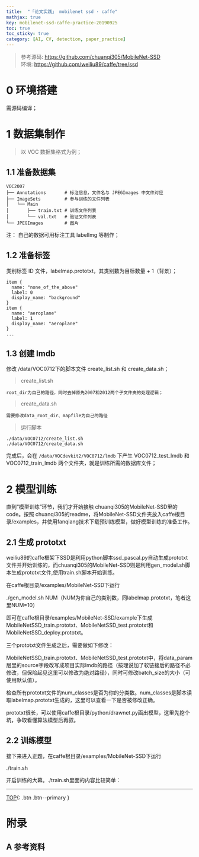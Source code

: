 ```yaml
---
title:  "「论文实践」 mobilenet ssd · caffe"
mathjax: true
key: mobilenet-ssd-caffe-practice-20190925
toc: true
toc_sticky: true
category: [AI, CV, detection, paper_practice]
---
```

<span id='head'></span>
>参考源码: <https://github.com/chuanqi305/MobileNet-SSD>     
环境: <https://github.com/weiliu89/caffe/tree/ssd>       

<!--more-->  

# 0 环境搭建
需源码编译；     

# 1 数据集制作
>以 VOC 数据集格式为例；      

## 1.1 准备数据集
```shell
VOC2007
├── Annotations       # 标注信息，文件名与 JPEGImages 中文件对应
├── ImageSets         # 参与训练的文件列表
│   └── Main
│       ├── train.txt # 训练文件列表
│       └── val.txt   # 验证文件列表
└── JPEGImages        # 图片
```

注： 自己的数据可用标注工具 labelImg 等制作；    

## 1.2 准备标签
类别标签 ID 文件，labelmap.prototxt，其类别数为目标数量 + 1（背景）；       
```shell
item {
  name: "none_of_the_above"
  label: 0
  display_name: "background"
}
item {
  name: "aeroplane"
  label: 1
  display_name: "aeroplane"
}
...
```

## 1.3 创建 lmdb

修改 /data/VOC0712下的脚本文件 create_list.sh 和 create_data.sh；    
>create_list.sh

```
root_dir为自己的路径，同时去掉原先2007和2012两个子文件夹的处理逻辑；
```

>create_data.sh

```
需要修改data_root_dir、mapfile为自己的路径
```

>运行脚本   

```
./data/VOC0712/create_list.sh
./data/VOC0712/create_data.sh
```

完成后，会在 `/data/VOCdevkit2/VOC0712/lmdb` 下产生 VOC0712_test_lmdb 和 VOC0712_train_lmdb 两个文件夹，就是训练所需的数据库文件；    

# 2 模型训练

直到“模型训练”环节，我们才开始接触 chuanqi305的MobileNet-SSD里的code。按照 chuanqi305的readme，将MobileNet-SSD文件夹放入caffe根目录/examples，并使用fanqiang技术下载预训练模型，做好模型训练的准备工作。

## 2.1 生成 prototxt

weiliu89的caffe框架下SSD是利用python脚本ssd_pascal.py自动生成prototxt文件并开始训练的，而chuanqi305的MobileNet-SSD则是利用gen_model.sh脚本生成prototxt文件,使用train.sh脚本开始训练。

在caffe根目录/examples/MobileNet-SSD下运行

./gen_model.sh  NUM（NUM为你自己的类别数，同labelmap.prototxt，笔者这里NUM=10）

即可在caffe根目录/examples/MobileNet-SSD/example下生成MobileNetSSD_train.prototxt、MobileNetSSD_test.prototxt和MobileNetSSD_deploy.prototxt。

三个prototxt文件生成之后，需要做如下修改：

MobileNetSSD_train.prototxt、MobileNetSSD_test.prototxt中，将data_param层里的source字段改写成项目实际lmdb的路径（按理说加了软链接后的路径不必修改，但保险起见这里可以修改为绝对路径），同时可修改batch_size的大小（可使用默认值）。

检查所有prototxt文件的num_classes是否为你的分类数。num_classes是脚本读取labelmap.prototxt生成的，这里可以查看一下是否被修改正确。

prototxt很长，可以使用caffe根目录/python/drawnet.py画出模型，这里先挖个坑，争取看懂算法模型后再叙。

## 2.2 训练模型

接下来进入正题，在caffe根目录/examples/MobileNet-SSD下运行

./train.sh

开启训练的大幕。./train.sh里面的内容比较简单：


-------------------  
[TOP](#head){: .btn .btn--primary }



# 附录
## A 参考资料
